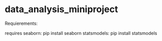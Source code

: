


# data_analysis_miniproject

Requierements:

requires seaborn: pip install seaborn
statsmodels: pip install statsmodels


